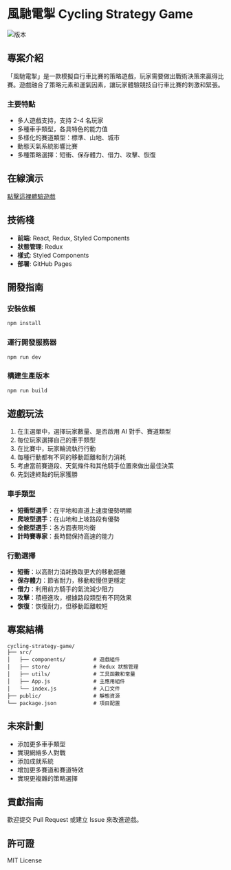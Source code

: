 # 風馳電掣 Cycling Strategy Game

![版本](https://img.shields.io/badge/版本-0.1.0-blue)

## 專案介紹

「風馳電掣」是一款模擬自行車比賽的策略遊戲，玩家需要做出戰術決策來贏得比賽。遊戲融合了策略元素和運氣因素，讓玩家體驗競技自行車比賽的刺激和緊張。

### 主要特點

- 多人遊戲支持，支持 2-4 名玩家
- 多種車手類型，各具特色的能力值
- 多樣化的賽道類型：標準、山地、城市
- 動態天氣系統影響比賽
- 多種策略選擇：短衝、保存體力、借力、攻擊、恢復

## 在線演示

[點擊這裡體驗遊戲](https://yanchen184.github.io/cycling-strategy-game/)

## 技術棧

- **前端**: React, Redux, Styled Components
- **狀態管理**: Redux
- **樣式**: Styled Components
- **部署**: GitHub Pages

## 開發指南

### 安裝依賴

```bash
npm install
```

### 運行開發服務器

```bash
npm run dev
```

### 構建生產版本

```bash
npm run build
```

## 遊戲玩法

1. 在主選單中，選擇玩家數量、是否啟用 AI 對手、賽道類型
2. 每位玩家選擇自己的車手類型
3. 在比賽中，玩家輪流執行行動
4. 每種行動都有不同的移動距離和耐力消耗
5. 考慮當前賽道段、天氣條件和其他騎手位置來做出最佳決策
6. 先到達終點的玩家獲勝

### 車手類型

- **短衝型選手**：在平地和直道上速度優勢明顯
- **爬坡型選手**：在山地和上坡路段有優勢
- **全能型選手**：各方面表現均衡
- **計時賽專家**：長時間保持高速的能力

### 行動選擇

- **短衝**：以高耐力消耗換取更大的移動距離
- **保存體力**：節省耐力，移動較慢但更穩定
- **借力**：利用前方騎手的氣流減少阻力
- **攻擊**：積極進攻，根據路段類型有不同效果
- **恢復**：恢復耐力，但移動距離較短

## 專案結構

```
cycling-strategy-game/
├── src/
│   ├── components/         # 遊戲組件
│   ├── store/              # Redux 狀態管理
│   ├── utils/              # 工具函數和常量
│   ├── App.js              # 主應用組件
│   └── index.js            # 入口文件
├── public/                 # 靜態資源
└── package.json            # 項目配置
```

## 未來計劃

- 添加更多車手類型
- 實現網絡多人對戰
- 添加成就系統
- 增加更多賽道和賽道特效
- 實現更複雜的策略選擇

## 貢獻指南

歡迎提交 Pull Request 或建立 Issue 來改進遊戲。

## 許可證

MIT License